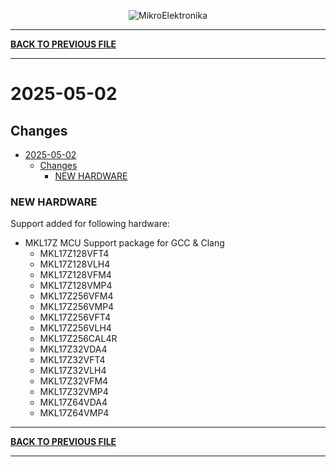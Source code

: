 <p align="center">
  <img src="http://www.mikroe.com/img/designs/beta/logo_small.png?raw=true" alt="MikroElektronika"/>
</p>

---

**[BACK TO PREVIOUS FILE](../changelog.md)**

---

# 2025-05-02

## Changes

- [2025-05-02](#2025-05-02)
  - [Changes](#changes)
    - [NEW HARDWARE](#new-hardware)

### NEW HARDWARE

Support added for following hardware:

+ MKL17Z MCU Support package for GCC & Clang
  + MKL17Z128VFT4
  + MKL17Z128VLH4
  + MKL17Z128VFM4
  + MKL17Z128VMP4
  + MKL17Z256VFM4
  + MKL17Z256VMP4
  + MKL17Z256VFT4
  + MKL17Z256VLH4
  + MKL17Z256CAL4R
  + MKL17Z32VDA4
  + MKL17Z32VFT4
  + MKL17Z32VLH4
  + MKL17Z32VFM4
  + MKL17Z32VMP4
  + MKL17Z64VDA4
  + MKL17Z64VMP4

---

**[BACK TO PREVIOUS FILE](../changelog.md)**

---
